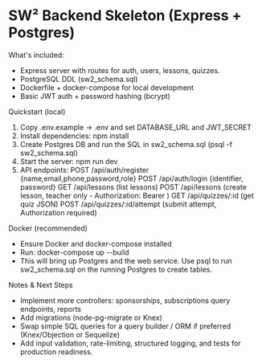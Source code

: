 SW² Backend Skeleton (Express + Postgres)
========================================

What's included:
- Express server with routes for auth, users, lessons, quizzes.
- PostgreSQL DDL (sw2_schema.sql)
- Dockerfile + docker-compose for local development
- Basic JWT auth + password hashing (bcrypt)

Quickstart (local)
1. Copy .env.example -> .env and set DATABASE_URL and JWT_SECRET
2. Install dependencies:
   npm install
3. Create Postgres DB and run the SQL in sw2_schema.sql (psql -f sw2_schema.sql)
4. Start the server:
   npm run dev
5. API endpoints:
   POST /api/auth/register  {name,email,phone,password,role}
   POST /api/auth/login     {identifier, password}
   GET  /api/lessons        (list lessons)
   POST /api/lessons       (create lesson, teacher only - Authorization: Bearer <token>)
   GET  /api/quizzes/:id    (get quiz JSON)
   POST /api/quizzes/:id/attempt   (submit attempt, Authorization required)

Docker (recommended)
- Ensure Docker and docker-compose installed
- Run: docker-compose up --build
- This will bring up Postgres and the web service. Use psql to run sw2_schema.sql on the running Postgres to create tables.

Notes & Next Steps
- Implement more controllers: sponsorships, subscriptions query endpoints, reports
- Add migrations (node-pg-migrate or Knex)
- Swap simple SQL queries for a query builder / ORM if preferred (Knex/Objection or Sequelize)
- Add input validation, rate-limiting, structured logging, and tests for production readiness.